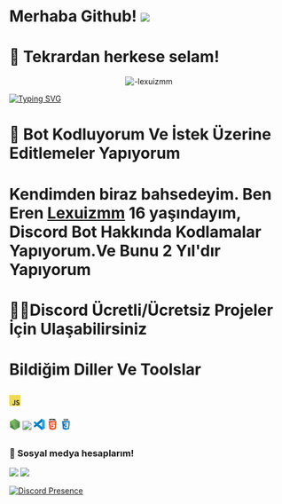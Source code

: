 # Merhaba Github! <img src="https://raw.githubusercontent.com/iampavangandhi/iampavangandhi/master/gifs/Hi.gif" width="30px">

# 🎉 Tekrardan herkese selam!

<div align="center">
    <img src="https://komarev.com/ghpvc/?username=ShewnDev&label=Ziyaretçi%20Sayısı&color=yellow" alt="-lexuizmm" />
</div>

<a href="https://git.io/typing-svg"><img src="https://readme-typing-svg.herokuapp.com/?font=Fira+Code&pause=1000&color=F7D20C&center=yanlış&vCenter=yanlış&width=435&lines=🔱+Destek+%26+Yardım+İçin+lexuizm." alt="Typing SVG" /></a>

# 🎉 Bot Kodluyorum Ve İstek Üzerine Editlemeler Yapıyorum

# Kendimden biraz bahsedeyim. Ben Eren [Lexuizmm](https://github.com/lexuizmm) 16 yaşındayım, Discord Bot Hakkında Kodlamalar Yapıyorum.Ve Bunu 2 Yıl'dır Yapıyorum

# 🎉🎉Discord Ücretli/Ücretsiz Projeler İçin Ulaşabilirsiniz

# Bildiğim Diller Ve Toolslar

## <code><img height="20" src="https://raw.githubusercontent.com/github/explore/80688e429a7d4ef2fca1e82350fe8e3517d3494d/topics/javascript/javascript.png"></code>
<code><img height="20" src="https://raw.githubusercontent.com/github/explore/80688e429a7d4ef2fca1e82350fe8e3517d3494d/topics/nodejs/nodejs.png"></code>
<code><img height="20" src="https://camo.githubusercontent.com/d11bc5fc022603363226da69441297bc1f6dda6cd6253d80f5ed010125810aad/68747470733a2f2f692e696d6775722e636f6d2f534931445a66332e706e67"></code>
<code><img height="20" src="https://raw.githubusercontent.com/github/explore/80688e429a7d4ef2fca1e82350fe8e3517d3494d/topics/visual-studio-code/visual-studio-code.png"></code>
<code><img height="20" src="https://raw.githubusercontent.com/github/explore/80688e429a7d4ef2fca1e82350fe8e3517d3494d/topics/html/html.png"></code>
<code><img height="20" src="https://raw.githubusercontent.com/github/explore/80688e429a7d4ef2fca1e82350fe8e3517d3494d/topics/css/css.png"></code>
</br>

## <h3>🌟 Sosyal medya hesaplarım!</h3>
<p align="left">
     <a href="https://instagram.com/erenimizs" target"blank_"><img src="https://img.shields.io/badge/INSTAGRAM%20-DC3175.svg?&style=for-the-badge&logo=instagram&logoColor=white"></a>
 <a href="https://open.spotify.com/user/31yj7be4gn67bo4jtmm4pzmdsxli" target"blank_"><img src="https://img.shields.io/badge/Spotify%20-1ed760.svg?&style=for-the-badge&logo=spotify&logoColor=white"></a>
    
   
[![Discord Presence](https://lanyard-profile-readme.vercel.app/api/920738699032014848?theme=dark&bg=18191c&animated=false&hideDiscrim=true&borderRadius=30px)](https://discord.com/users/920738699032014848)
     
</p>
